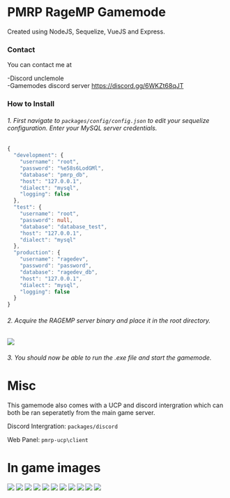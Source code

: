 # PMRP RageMP Gamemode

Created using NodeJS, Sequelize, VueJS and Express.

### Contact

You can contact me at 

-Discord unclemole <br>
-Gamemodes discord server https://discord.gg/6WKZt68qJT

### How to Install

###### 1. First navigate to ``packages/config/config.json`` to edit your sequelize configuration. Enter your MySQL server credentials.
```typescript
{
  "development": {
    "username": "root",
    "password": "%e58s6LodGMl",
    "database": "pmrp_db",
    "host": "127.0.0.1",
    "dialect": "mysql",
    "logging": false
  },
  "test": {
    "username": "root",
    "password": null,
    "database": "database_test",
    "host": "127.0.0.1",
    "dialect": "mysql"
  },
  "production": {
    "username": "ragedev",
    "password": "password",
    "database": "ragedev_db",
    "host": "127.0.0.1",
    "dialect": "mysql",
    "logging": false
  }
}
```
###### 2. Acquire the RAGEMP server binary and place it in the root directory.
<img src="https://i.imgur.com/dQudDwL.png">

###### 3. You should now be able to run the .exe file and start the gamemode.

# Misc

This gamemode also comes with a UCP and discord intergration which can both be ran seperatetly from the main game server.

Discord Intergration: ``packages/discord``

Web Panel: ``pmrp-ucp\client``

# In game images
<img src="https://i.imgur.com/3VpzVNH.png">
<img src="https://i.imgur.com/RMxI1Y6.png">
<img src="https://i.imgur.com/AsdkgrH.png">
<img src="https://i.imgur.com/kSEFRD5.png">
<img src="https://i.imgur.com/N6tGesU.png">
<img src="https://i.imgur.com/0p6nTwR.png">
<img src="https://i.imgur.com/Lh3ciRd.png">
<img src="https://i.imgur.com/035KaSS.png">
<img src="https://i.imgur.com/F1KAaWp.png">
<img src="https://i.imgur.com/68aUPRD.png">
<img src="https://i.imgur.com/iUVlmB7.png">
